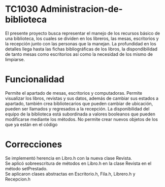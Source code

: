 # TC1030 Administracion-de-biblioteca
El presente proyecto busca representar el manejo de los recursos básico de una biblioteca, los cuales se dividen en los libreros, las mesas, escritorios y la recepción junto
con las personas que la manejan. La profundidad en los detalles llega hasta las fichas bibliográficas de los libros, la dispondibilidad de tanto mesas como escritorios así como la necesidad de los mismo de limpiarse.
# Funcionalidad
Permite el apartado de mesas, escritorios y computadoras. Permite visualizar los libros, revistas y sus datos, además de cambiar sus estados a apartado, también crea bibliotecarios que pueden cambiar de ubicación, pueden ser llamados y regresados a la recepción.
La disponibilidad del equipo de la biblioteca está subordinada a valores booleanos que pueden modificarse mediante los métodos.
No permite crear nuevos objetos de los que ya están en el código
# Correcciones
Se implementó herencia en Libro.h con la nueva clase Revista.\
Se aplicó sobreescritura de métodos en Libro.h en la clase Revista en el método setPrestado.\
Se aplicaron clases abstractas en Escritorio.h, Fila.h, Librero.h y Recepcion.h
